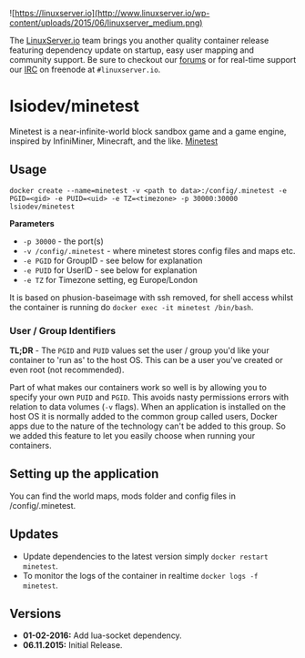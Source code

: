 ![https://linuxserver.io](http://www.linuxserver.io/wp-content/uploads/2015/06/linuxserver_medium.png)

The [LinuxServer.io](https://www.linuxserver.io/) team brings you another quality container release featuring dependency update on startup, easy user mapping and community support. Be sure to checkout our [forums](https://forum.linuxserver.io/index.php) or for real-time support our [IRC](https://www.linuxserver.io/index.php/irc/) on freenode at `#linuxserver.io`.

# lsiodev/minetest

Minetest is a near-infinite-world block sandbox game and a game engine, inspired by InfiniMiner, Minecraft, and the like. [Minetest](http://www.minetest.net/)

## Usage

```
docker create --name=minetest -v <path to data>:/config/.minetest -e PGID=<gid> -e PUID=<uid> -e TZ=<timezone> -p 30000:30000 lsiodev/minetest
```

**Parameters**

* `-p 30000` - the port(s)
* `-v /config/.minetest` - where minetest stores config files and maps etc.
* `-e PGID` for GroupID - see below for explanation
* `-e PUID` for UserID - see below for explanation
* `-e TZ` for Timezone setting, eg Europe/London

It is based on phusion-baseimage with ssh removed, for shell access whilst the container is running do `docker exec -it minetest /bin/bash`.

### User / Group Identifiers

**TL;DR** - The `PGID` and `PUID` values set the user / group you'd like your container to 'run as' to the host OS. This can be a user you've created or even root (not recommended).

Part of what makes our containers work so well is by allowing you to specify your own `PUID` and `PGID`. This avoids nasty permissions errors with relation to data volumes (`-v` flags). When an application is installed on the host OS it is normally added to the common group called users, Docker apps due to the nature of the technology can't be added to this group. So we added this feature to let you easily choose when running your containers.

## Setting up the application 

You can find the world maps, mods folder and config files in /config/.minetest.


## Updates

* Update dependencies to the latest version simply `docker restart minetest`.
* To monitor the logs of the container in realtime `docker logs -f minetest`.



## Versions
+ **01-02-2016:** Add lua-socket dependency.
+ **06.11.2015:** Initial Release. 

